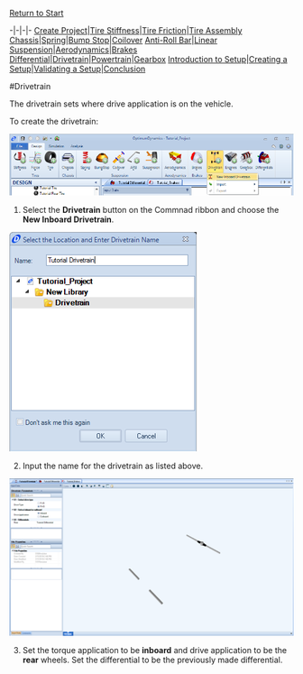 [Return to Start](1_Tutorial_1.md)

-|-|-|-
[Create Project](2_Create_Project.md)|[Tire Stiffness](3_Tire_Stiffness.md)|[Tire Friction](4_Tire_Friction.md)|[Tire Assembly](5_TireAssy.md)
[Chassis](6_Chassis.md)|[Spring](7_Spring.md)|[Bump Stop](8_BumpStop.md)|[Coilover](9_Coilover.md)
[Anti-Roll Bar](10_ARB.md)|[Linear Suspension](11_LinearSus.md)|[Aerodynamics](12_Aero.md)|[Brakes](13_Brakes.md)
[Differential](14_Diff.md)|[Drivetrain](15_DT.md)|[Powertrain](16_Powertrain.md)|[Gearbox](17_Gearbox.md)
[Introduction to Setup](18_Setupintro.md)|[Creating a Setup](19_Setup.md)|[Validating a Setup](20_ValidateSetup.md)|[Conclusion](21_Conclusion.md)

#Drivetrain

The drivetrain sets where drive application is on the vehicle.

To create the drivetrain:

![New Drivetrain](../img/new_drivetrain.png)

1) Select the __Drivetrain__ button on the Commnad ribbon and choose the __New Inboard Drivetrain__.

![Drivetrain Name](../img/dt_name.png)

2) Input the name for the drivetrain as listed above.

![Drivetrain Param](../img/dt_param.png)

3) Set the torque application to be __inboard__ and drive application to be the __rear__ wheels. Set the differential to be the previously made differential.